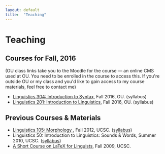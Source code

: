 ```yaml
---
layout: default
title:  "Teaching"
---
```


# Teaching

## Courses for Fall, 2016

(OU class links take you to the Moodle for the course &mdash; an online CMS used at OU. You need to be enrolled in the course to access this. If you're outside OU or my class and you'd like to gain access to my course materials, feel free to contact me)

* [<span class="construct">Linguistics 304: Introduction to Syntax</span>](https://moodle.oakland.edu/course/view.php?id=157247), Fall 2016, OU. (syllabus)
* [<span class="construct">Linguistics 201: Introduction to Linguistics</span>](https://moodle.oakland.edu/course/view.php?id=159487), Fall 2016, OU. (syllabus)

## Previous Courses & Materials

* [<span class="construct">Linguistics 105: Morphology</span> ](http://matthew-tucker.github.io/ling105f12/), Fall 2012, UCSC. ([syllabus](/files/syllabi/ling105f12-syllabus.pdf))
* <span class="construct">Linguistics 50: Introduction to Linguistics: Sounds & Words</span>, Summer 2010, UCSC. ([syllabus](/files/syllabi/ling50s11-syllabus.pdf))
* [<span class="construct">A Short Course on LaTeX for Linguists</span>](https://github.com/matthew-tucker/LingLaTeXCourse), Fall 2009, UCSC.